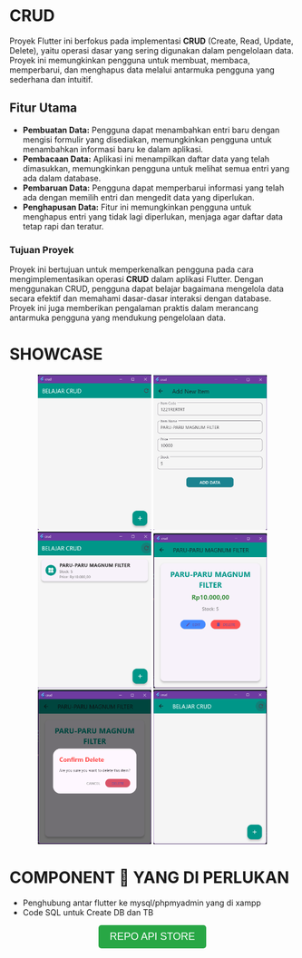 # CRUD

Proyek Flutter ini berfokus pada implementasi **CRUD** (Create, Read, Update, Delete), yaitu operasi dasar yang sering digunakan dalam pengelolaan data. Proyek ini memungkinkan pengguna untuk membuat, membaca, memperbarui, dan menghapus data melalui antarmuka pengguna yang sederhana dan intuitif.

## Fitur Utama
- **Pembuatan Data:** Pengguna dapat menambahkan entri baru dengan mengisi formulir yang disediakan, memungkinkan pengguna untuk menambahkan informasi baru ke dalam aplikasi.
- **Pembacaan Data:** Aplikasi ini menampilkan daftar data yang telah dimasukkan, memungkinkan pengguna untuk melihat semua entri yang ada dalam database.
- **Pembaruan Data:** Pengguna dapat memperbarui informasi yang telah ada dengan memilih entri dan mengedit data yang diperlukan.
- **Penghapusan Data:** Fitur ini memungkinkan pengguna untuk menghapus entri yang tidak lagi diperlukan, menjaga agar daftar data tetap rapi dan teratur.

### Tujuan Proyek
Proyek ini bertujuan untuk memperkenalkan pengguna pada cara mengimplementasikan operasi **CRUD** dalam aplikasi Flutter. Dengan menggunakan CRUD, pengguna dapat belajar bagaimana mengelola data secara efektif dan memahami dasar-dasar interaksi dengan database. Proyek ini juga memberikan pengalaman praktis dalam merancang antarmuka pengguna yang mendukung pengelolaan data.

# SHOWCASE
<div align="center">
  <img src="https://raw.githubusercontent.com/TEUNGKU-ZULKIFLI/PROJECT-FLUTTER/refs/heads/master/asset/img/016.1.png" width="200px"/>
  <img src="https://raw.githubusercontent.com/TEUNGKU-ZULKIFLI/PROJECT-FLUTTER/refs/heads/master/asset/img/016.2.png" width="200px"/>
  <img src="https://raw.githubusercontent.com/TEUNGKU-ZULKIFLI/PROJECT-FLUTTER/refs/heads/master/asset/img/016.3.png" width="200px"/>
  <img src="https://raw.githubusercontent.com/TEUNGKU-ZULKIFLI/PROJECT-FLUTTER/refs/heads/master/asset/img/016.4.png" width="200px"/>
  <img src="https://raw.githubusercontent.com/TEUNGKU-ZULKIFLI/PROJECT-FLUTTER/refs/heads/master/asset/img/016.5.png" width="200px"/>
  <img src="https://raw.githubusercontent.com/TEUNGKU-ZULKIFLI/PROJECT-FLUTTER/refs/heads/master/asset/img/016.6.png" width="200px"/>
</div>

# COMPONENT 💾 YANG DI PERLUKAN 
- Penghubung antar flutter ke mysql/phpmyadmin yang di xampp
- Code SQL untuk Create DB dan TB
<div align="center">
  <a href="https://github.com/TEUNGKU-ZULKIFLI/my_store"><button style="font-size: 18px; padding: 10px 20px; background-color: #28a745; color: white; border: none; border-radius: 5px; cursor: pointer;">REPO API STORE</button></a>
</div>
